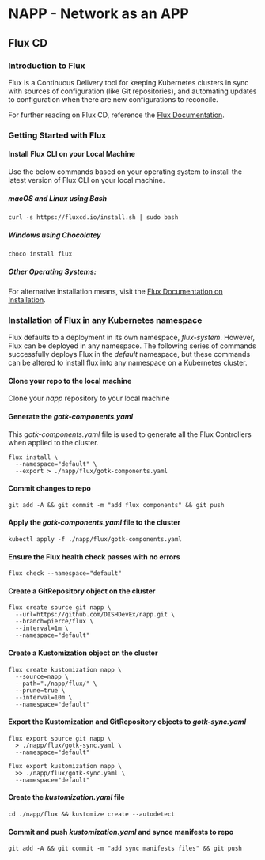 # NAPP - Network as an APP


## Flux CD

### Introduction to Flux
Flux is a Continuous Delivery tool for keeping Kubernetes clusters in sync with sources of configuration (like Git repositories), and automating updates to configuration when there are new configurations to reconcile.

For further reading on Flux CD, reference the [Flux Documentation](https://fluxcd.io/flux/).

### Getting Started with Flux
#### Install Flux CLI on your Local Machine
Use the below commands based on your operating system to install the latest version of Flux CLI on your local machine.
##### macOS and Linux using Bash
```
curl -s https://fluxcd.io/install.sh | sudo bash
```
##### Windows using Chocolatey
```
choco install flux
```
##### Other Operating Systems:
For alternative installation means, visit the [Flux Documentation on Installation](https://fluxcd.io/flux/installation/#install-the-flux-cli).

### Installation of Flux in any Kubernetes namespace

Flux defaults to a deployment in its own namespace, *flux-system*.  However, Flux can be deployed in any namespace.  The following series of commands successfully deploys Flux in the *default* namespace, but these commands can be altered to install flux into any namespace on a Kubernetes cluster.

#### Clone your repo to the local machine
Clone your *napp* repository to your local machine

#### Generate the *gotk-components.yaml* 
This *gotk-components.yaml* file is used to generate all the Flux Controllers when applied to the cluster.
```
flux install \
  --namespace="default" \
  --export > ./napp/flux/gotk-components.yaml
```

#### Commit changes to repo
```
git add -A && git commit -m "add flux components" && git push
```

#### Apply the *gotk-components.yaml* file to the cluster
```
kubectl apply -f ./napp/flux/gotk-components.yaml
```

#### Ensure the Flux health check passes with no errors
```
flux check --namespace="default"
```

#### Create a GitRepository object on the cluster
```
flux create source git napp \
  --url=https://github.com/DISHDevEx/napp.git \
  --branch=pierce/flux \
  --interval=1m \
  --namespace="default"
```

#### Create a Kustomization object on the cluster
```
flux create kustomization napp \
  --source=napp \
  --path="./napp/flux/" \
  --prune=true \
  --interval=10m \
  --namespace="default"
```

#### Export the Kustomization and GitRepository objects to *gotk-sync.yaml*
```
flux export source git napp \
  > ./napp/flux/gotk-sync.yaml \
  --namespace="default"

flux export kustomization napp \
  >> ./napp/flux/gotk-sync.yaml \
  --namespace="default"
```

#### Create the *kustomization.yaml* file
```
cd ./napp/flux && kustomize create --autodetect
```

#### Commit and push *kustomization.yaml* and synce manifests to repo
```
git add -A && git commit -m "add sync manifests files" && git push
```